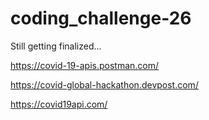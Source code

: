 # coding_challenge-26

Still getting finalized...

https://covid-19-apis.postman.com/

https://covid-global-hackathon.devpost.com/

https://covid19api.com/
